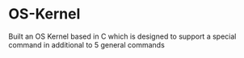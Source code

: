# OS-Kernel
Built an OS Kernel based in C which is designed to support a special command in additional to 5 general commands
